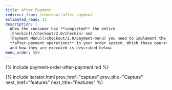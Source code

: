 ```yaml
---
title: After Payment
redirect_from: /checkout/after-payment
estimated_read: 11
description: |
  When the consumer has **completed** the entire
  [Checkin](/checkout/2.0/checkin) and
  [Payment Menu](/checkout/2.0/payment-menu) you need to implement the relevant
  **after-payment operations** in your order system. Which these operations are
  and how they are executed is described below.
menu_order: 500
---
```


{% include payment-order-after-payment.md %}

{% include iterator.html prev_href="capture"
                         prev_title="Capture"
                         next_href="features"
                         next_title="Features" %}
